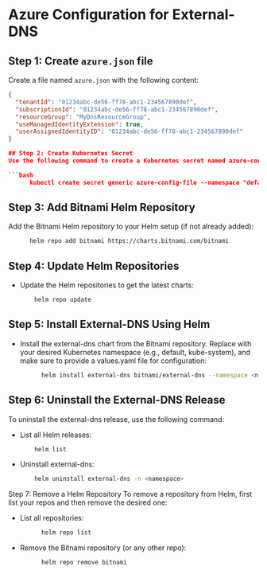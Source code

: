 # Azure Configuration for External-DNS

## Step 1: Create `azure.json` file

Create a file named `azure.json` with the following content:

```json
{
  "tenantId": "01234abc-de56-ff78-abc1-234567890def",
  "subscriptionId": "01234abc-de56-ff78-abc1-234567890def",
  "resourceGroup": "MyDnsResourceGroup",
  "useManagedIdentityExtension": true,
  "userAssignedIdentityID": "01234abc-de56-ff78-abc1-234567890def"
}

## Step 2: Create Kubernetes Secret
Use the following command to create a Kubernetes secret named azure-config-file using the azure.json file:

```bash
      kubectl create secret generic azure-config-file --namespace "default" --from-file /home/azureuser/azure.json
```

## Step 3: Add Bitnami Helm Repository
Add the Bitnami Helm repository to your Helm setup (if not already added):
```bash
      helm repo add bitnami https://charts.bitnami.com/bitnami
```

## Step 4: Update Helm Repositories
- Update the Helm repositories to get the latest charts:
  ```bash
      helm repo update
  ```
## Step 5: Install External-DNS Using Helm
- Install the external-dns chart from the Bitnami repository. Replace <namespace> with your desired Kubernetes namespace (e.g., default, kube-system), and make sure to provide a values.yaml file for configuration:
  ```bash
        helm install external-dns bitnami/external-dns --namespace <namespace> --create-namespace -f values.yaml
## Step 6: Uninstall the External-DNS Release
To uninstall the external-dns release, use the following command:

- List all Helm releases:
    ```bash
        helm list
    ```
- Uninstall external-dns:
    ```bash
        helm uninstall external-dns -n <namespace>
    ```
Step 7: Remove a Helm Repository
To remove a repository from Helm, first list your repos and then remove the desired one:
- List all repositories:
  ```bash
        helm repo list
  ```
- Remove the Bitnami repository (or any other repo):
  ```bash
        helm repo remove bitnami
  ```
